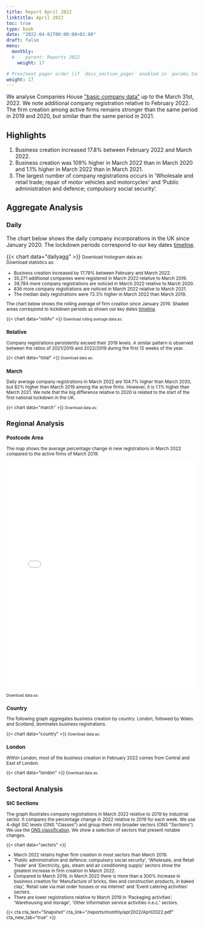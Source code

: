 ```yaml
---
title: Report April 2022
linktitle: April 2022
toc: true
type: book
date: "2022-04-01T00:00:00+01:00"
draft: false
menu:
  monthly:
  #    parent: Reports 2022
    weight: 17

# Prev/next pager order (if `docs_section_pager` enabled in `params.toml`)
weight: 17
---
```


We analyse Companies House ["basic company data"](http://download.companieshouse.gov.uk/en_output.html) up to the March 31st, 2022. We note additional company registration relative to February 2022. The firm creation among active firms remains stronger than the same period in 2019 and 2020, but similar than the same period in 2021.

## <i class="far fa-lightbulb"></i>  <span class="ml-1">Highlights</span>

1. Business creation increased 17.8% between February 2022 and March 2022.
2. Business creation was 109% higher in March 2022 than in March 2020 and 1.1% higher in March 2022 than in March 2021.
3. The largest number of company registrations occurs in 'Wholesale and retail trade; repair of motor vehicles and motorcycles' and ‘Public administration and defence; compulsory social security’.

## <i class="fas fa-bullseye"></i> <span class="ml-1">Aggregate Analysis</span>

### Daily

The chart below shows the daily company incorporations in the UK since January 2020. The lockdown periods correspond to our key dates [timeline](https://uk-firm-dynamics.netlify.app/reports/#timeline). 

{{< chart data="dailyagg" >}}
<small>Download histogram data as: <a href="data/01histogram_Mar 2022.csv" download="01histogram_Mar 2022.csv"><i class="fas fa-file-csv"></i></a>
<br>
Download statistics as: <a href="data/02statsLockdown_Mar 2022.csv" download="02statisticsLockdown.csv"><i class="fas fa-file-csv"></i></a></small>

<small>

- Business creation increased by 17.79% between February and March 2022. 
- 35,271 additional companies were registered in March 2022 relative to March 2019. 
- 39,784 more company registrations are noticed in March 2022 relative to March 2020.
- 836 more company registrations are noticed in March 2022 relative to March 2021.
- The median daily registrations were 72.3% higher in March 2022 than March 2019.  

The chart below shows the rolling average of firm creation since January 2019. Shaded areas correspond to lockdown periods as shown our key dates [timeline](https://uk-firm-dynamics.netlify.app/reports/#timeline).

{{< chart data="rollAv" >}}
<small> Download rolling average data as: <a href="data/08rollingAverage_Mar 2022.csv" download="08rollingAverage_Mar 2022.csv"><i class="fas fa-file-excel"></i></a></small>

### Relative

Company registrations persistently exceed their 2019 levels. A similar pattern is observed between the ratios of 2021/2019 and 2022/2019 during the first 12 weeks of the year.

{{< chart data="total" >}}
<small>Download data as: <a href="data/04ratio_Feb 2022.csv" download="03ratio_Mar 2022.csv"><i class="fas fa-file-csv"></i></a></small>

### March

Daily average company registrations in March 2022 are 104.7% higher than March 2020, but 82% higher than March 2019 among the active firms. However, it is 1.1% higher than March 2021. We note that the big difference relative to 2020 is related to the start of the first national lockdown in the UK.

{{< chart data="march" >}}
<small>Download data as: <a href="data/03stats_Mar 2022.csv" download="04march2022.csv"><i class="fas fa-file-csv"></i></a></small>

## <i class="fas fa-map-marker-alt"></i>  <span class="ml-1">Regional Analysis</span>

### Postcode Area

The map shows the average percentage change in new registrations in March 2022 compared to the active firms of March 2019.  

<iframe src="mapApr2022Av.html" style="height:600px;width:100%;border:none;overflow:hidden;"></iframe>

<small>Download data as: <a href="data/09map_Mar 2022.csv" download="09map.csv"><i class="fas fa-file-csv"></i></a></small>

### Country

The following graph aggregates business creation by country. London, followed by Wales and Scotland, dominates business registrations.   

{{< chart data="country" >}}
<small>Download data as: <a href="data/05country_Mar 2022.csv" download="05country_Mar2022.csv"><i class="fas fa-file-csv"></i></a></small>

### London

Within London, most of the business creation in February 2022 comes from Central and East of London. 

{{< chart data="london" >}}
<small>Download data as: <a href="data/06London_Mar 2022.csv" download="06london_Mar2022.csv"><i class="fas fa-file-csv"></i></a></small>

## <i class="fas fa-industry"></i> <span class="ml-1">Sectoral Analysis</span>

### SIC Sections

The graph illustrates company registrations in March 2022 relative to 2019 by industrial sector. It compares the percentage change in 2022 relative to 2019 for each week. We use 4-digit SIC levels (ONS "Classes") and group them into broader sectors (ONS "Sections"). We use the [ONS classification](https://onsdigital.github.io/dp-classification-tools/standard-industrial-classification/ONS_SIC_hierarchy_view.html). We show a selection of sectors that present notable changes. 

{{< chart data="sectors" >}}

- March 2022 retains higher firm creation in most sectors than March 2019.
- ‘Public administration and defence; compulsory social security’, 'Wholesale, and Retail Trade' and 'Electricity, gas, steam and air conditioning supply' sectors show the greatest increase in firm creation in March 2022. 
- Compared to March 2019, in March 2022 there is more than a 300% increase in business creation for ‘Manufacture of bricks, tiles and construction products, in baked clay’, ‘Retail sale via mail order houses or via Internet’ and 'Event catering activities' sectors.
- There are lower registrations relative to March 2019 in ‘Packaging activities’, 'Warehousing and storage', 'Other information service activities n.e.c.'  sectors. 

{{< cta cta_text="Snapshot" cta_link="/reports/monthly/apr2022/April2022.pdf" cta_new_tab="true" >}}
